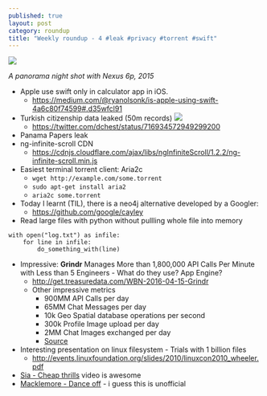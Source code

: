 ```yaml
---
published: true
layout: post
category: roundup
title: "Weekly roundup - 4 #leak #privacy #torrent #swift"
---
```





![](https://devdala.files.wordpress.com/2016/04/img_20151217_174337-pano-compressor.jpg)

*A panorama night shot with Nexus 6p, 2015*

* Apple use swift only in calculator app in iOS. 
	* https://medium.com/@ryanolsonk/is-apple-using-swift-4a6c80f74599#.d35wfcl91
* Turkish citizenship data leaked (50m records)
![](https://pbs.twimg.com/media/CfMQMaeWEAA7iuK.jpg:large)
	* https://twitter.com/dchest/status/716934572949299200
* Panama Papers leak
* ng-infinite-scroll CDN
	* https://cdnjs.cloudflare.com/ajax/libs/ngInfiniteScroll/1.2.2/ng-infinite-scroll.min.js
* Easiest terminal torrent client: Aria2c
	* `wget http://example.com/some.torrent`
    * `sudo apt-get install aria2`
    * `aria2c some.torrent`
* Today I learnt (TIL), there is a neo4j alternative developed by a Googler:
	* https://github.com/google/cayley
* Read large files with python without pullling whole file into memory
```
with open("log.txt") as infile:
    for line in infile:
        do_something_with(line)
```
* Impressive: **Grindr** Manages More than 1,800,000 API Calls Per Minute with Less than 5 Engineers - What do they use? App Engine?
	* http://get.treasuredata.com/WBN-2016-04-15-Grindr
    * Other impressive metrics
    	* 900MM API Calls per day
		* 65MM Chat Messages per day
		* 10k Geo Spatial database operations per second
		* 300k Profile Image upload per day
		* 2MM Chat Images exchanged per day
        * [Source](http://stackoverflow.com/jobs/companies/grindr)
* Interesting presentation on linux filesystem - Trials with 1 billion files
	* http://events.linuxfoundation.org/slides/2010/linuxcon2010_wheeler.pdf
* [Sia - Cheap thrills](https://www.youtube.com/watch?v=nYh-n7EOtMA) video is awesome
* [Macklemore - Dance off](https://www.youtube.com/watch?v=UwsR5LC0mII) - i guess this is unofficial
